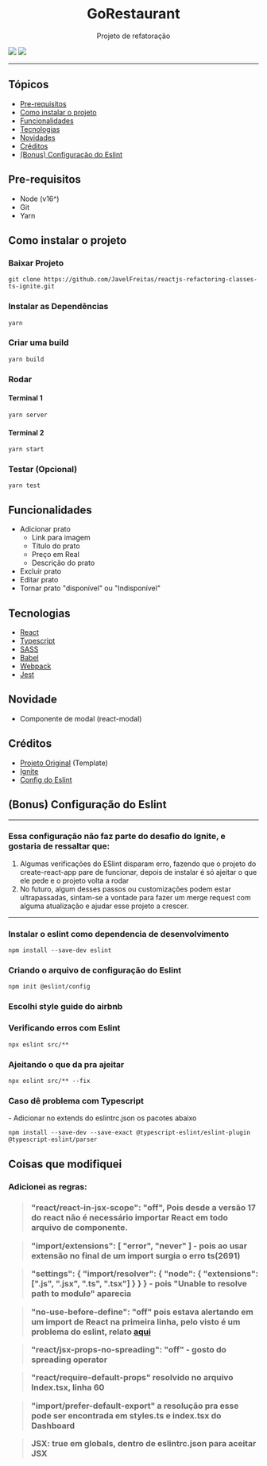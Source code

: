 
<h1 align="center">GoRestaurant</h1>
<p align="center">Projeto de refatoração</p>
<!-- <h1 align="center">
  <img alt="Tela inicial da aplicação to.do" title="#to-do" src="https://github.com/JavelFreitas/Desafio-01-Ignite-React/blob/main/assets/TelaInicial.PNG" />
</h1> -->
<img src="https://img.shields.io/apm/l/vim-mode"/>
<img src="https://img.shields.io/npm/types/typescript?color=blue&label=language"/>
<hr>
<h2>Tópicos</h2>

* [Pre-requisitos](#pre-requisitos)
* [Como instalar o projeto](#instalar-projeto)
* [Funcionalidades](#funcionalidades)
* [Tecnologias](#tecnologias)
* [Novidades](#novidade)
* [Créditos](#creditos)
* [(Bonus) Configuração do Eslint](#eslint)

<h2 id="pre-requisitos">Pre-requisitos</h2>

* Node (v16^)
* Git
* Yarn

<h2 id="instalar-projeto">Como instalar o projeto</h2>
<h3>
Baixar Projeto 
</h3>

```
git clone https://github.com/JavelFreitas/reactjs-refactoring-classes-ts-ignite.git
```
<h3>
Instalar as Dependências 
</h3>

```
yarn
```
<h3>
Criar uma build 
</h3>

```
yarn build
```
<h3>
Rodar 
</h3>

<h4>
Terminal 1
</h4>

```
yarn server
```
<h4>
Terminal 2
</h4>

```
yarn start
```

<h3>
Testar (Opcional) 
</h3>

```
yarn test
```
<h2 id="funcionalidades">Funcionalidades</h2>

* Adicionar prato
  - Link para imagem
  - Título do prato
  - Preço em Real
  - Descrição do prato
* Excluir prato
* Editar prato
* Tornar prato "disponível" ou "Indisponível"
<h2 id="tecnologias">Tecnologias</h2>

* [React](https://pt-br.reactjs.org) 
* [Typescript](https://www.typescriptlang.org)
* [SASS](https://sass-lang.com)
* [Babel](https://babeljs.io)
* [Webpack](https://webpack.js.org)
* [Jest](https://jestjs.io/pt-BR/)

<h2 id="novidade">Novidade</h2>

* Componente de modal (react-modal)

<h2 id="creditos">Créditos</h2>

* [Projeto Original](https://github.com/rocketseat-education/ignite-template-reactjs-refactoring-classes-ts) (Template)
* [Ignite](https://rocketseat.com.br/ignite)
* [Config do Eslint](https://blog.logrocket.com/using-prettier-eslint-automate-formatting-fixing-javascript/)

<h2 id="eslint">(Bonus) Configuração do Eslint</h2>

---
<h3>Essa configuração não faz parte do desafio do Ignite, e gostaria de ressaltar que:</h3>

1. Algumas verificações do ESlint disparam erro, fazendo que o projeto do create-react-app pare de funcionar, depois de instalar é só ajeitar o que ele pede e o projeto volta a rodar
2. No futuro, algum desses passos ou customizações podem estar ultrapassadas, sintam-se a vontade para fazer um merge request com alguma atualização e ajudar esse projeto a crescer.

---
<h3>Instalar o eslint como dependencia de desenvolvimento</h3>

```
npm install --save-dev eslint
```

<!---
<h3>Instalar o prettier como dependência de desenvolvimento (Futuramente farei a integração dos dois)</h3>

```
npm install --save-dev --save-exact prettier
```
-->
<h3>Criando o arquivo de configuração do Eslint</h3>

```
npm init @eslint/config
```
<h3><strong>Escolhi style guide do airbnb</strong></h3>

<h3>Verificando erros com Eslint</h3>

```
npx eslint src/**
```
<h3>Ajeitando o que da pra ajeitar</h3>

```
npx eslint src/** --fix
```
<h3>Caso dê problema com Typescript</h3>
- Adicionar no extends do eslintrc.json os pacotes abaixo

```
npm install --save-dev --save-exact @typescript-eslint/eslint-plugin @typescript-eslint/parser
```

<h2>Coisas que modifiquei</h2>

<h3>Adicionei as regras:<h3>

>"react/react-in-jsx-scope": "off",
>Pois desde a versão 17 do react não é necessário importar React em todo arquivo de componente.

>"import/extensions": [ "error", "never" ] - pois ao usar extensão no final de um import surgia o erro ts(2691)

>"settings": { "import/resolver": { "node": { "extensions": [".js", ".jsx", ".ts", ".tsx"] } } } - pois "Unable to resolve path to module" aparecia

> "no-use-before-define": "off" pois estava alertando em um import de React na primeira linha, pelo visto é um problema do eslint, relato [aqui](https://stackoverflow.com/questions/63818415/react-was-used-before-it-was-defined/64024916#64024916)

>"react/jsx-props-no-spreading": "off" - gosto do spreading operator

>"react/require-default-props" resolvido no arquivo Index.tsx, linha 60

>"import/prefer-default-export" a resolução pra esse pode ser encontrada em styles.ts e index.tsx do Dashboard

>JSX: true em globals, dentro de eslintrc.json para aceitar JSX

